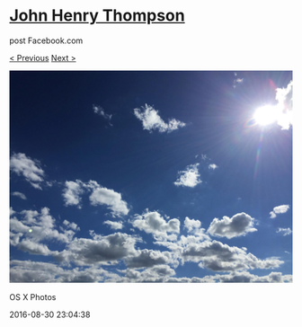 # [John Henry Thompson](../README.md)
post Facebook.com

[< Previous](2016-09-01-1.md) [Next >](2016-08-30-2.md)

[![](../media/2016-08-30/OS-X-Photos.jpg)](../README.md)

OS X Photos

2016-08-30 23:04:38